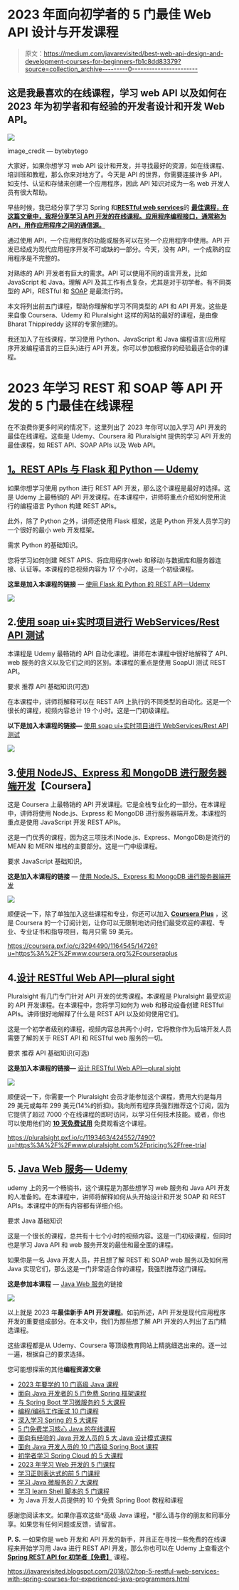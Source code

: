 # 2023 年面向初学者的 5 门最佳 Web API 设计与开发课程

> 原文：<https://medium.com/javarevisited/best-web-api-design-and-development-courses-for-beginners-fb1c8dd83379?source=collection_archive---------0----------------------->

## 这是我最喜欢的在线课程，学习 web API 以及如何在 2023 年为初学者和有经验的开发者设计和开发 Web API。

[![](img/6f68951098895b62247a67e2ceb16867.png)](https://bit.ly/3P3eqMN)

image_credit — bytebytego

大家好，如果你想学习 web API 设计和开发，并寻找最好的资源，如在线课程、培训班和教程，那么你来对地方了。今天是 API 的世界，你需要连接许多 API，如支付、认证和存储来创建一个应用程序，因此 API 知识对成为一名 web 开发人员有很大帮助。

早些时候，我已经分享了学习 Spring 和[**RESTful web services**](/javarevisited/top-5-books-and-courses-to-learn-restful-web-services-in-java-using-spring-mvc-and-spring-boot-79ec4b351d12?source=---------17------------------)的 [**最佳课程，在这篇文章中，我将分享学习 API 开发的在线课程。应用程序编程接口，通常称为 API，用作应用程序之间的通信源。**](/javarevisited/10-best-online-courses-to-learn-spring-framework-in-2020-f7f73599c2fd)

通过使用 API，一个应用程序的功能或服务可以在另一个应用程序中使用。API 开发已经成为现代应用程序开发不可或缺的一部分。今天，没有 API，一个成熟的应用程序是不完整的。

对熟练的 API 开发者有巨大的需求。API 可以使用不同的语言开发，比如 JavaScript 和 Java。理解 API 及其工作有点复杂，尤其是对于初学者。有不同类型的 API，RESTful 和 [SOAP](/javarevisited/10-best-java-web-services-rest-soap-and-api-courses-for-beginners-724a8f51298d) 是最流行的。

本文将列出前五门课程，帮助你理解和学习不同类型的 API 和 API 开发。这些是来自像 Coursera、Udemy 和 Pluralsight 这样的网站的最好的课程，是由像 Bharat Thippireddy 这样的专家创建的。

我还加入了在线课程，学习使用 Python、JavaScript 和 Java 编程语言(应用程序开发编程语言的三巨头)进行 API 开发。你可以参加根据你的经验最适合你的课程。

# 2023 年学习 REST 和 SOAP 等 API 开发的 5 门最佳在线课程

在不浪费你更多时间的情况下，这里列出了 2023 年你可以加入学习 API 开发的最佳在线课程。这些是 Udemy、Coursera 和 Pluralsight 提供的学习 API 开发的最佳课程，如 REST API、SOAP APIs 以及 Web API。

## [1。REST APIs 与 Flask 和 Python — Udemy](https://click.linksynergy.com/deeplink?id=CuIbQrBnhiw&mid=39197&murl=https%3A%2F%2Fwww.udemy.com%2Fcourse%2Frest-api-flask-and-python%2F)

如果你想学习使用 python 进行 REST API 开发，那么这个课程是最好的选择。这是 Udemy 上最畅销的 API 开发课程。在本课程中，讲师将重点介绍如何使用流行的编程语言 Python 构建 REST APIs。

此外，除了 Python 之外，讲师还使用 Flask 框架，这是 Python 开发人员学习的一个很好的最小 web 开发框架。

需求
Python 的基础知识。

您将学习如何创建 REST APIS、将应用程序(web 和移动)与数据库和服务器连接、认证等。本课程的总视频内容为 17 个小时，这是一个初级课程。

**这里是加入本课程的链接** — [使用 Flask 和 Python 的 REST API—Udemy](https://click.linksynergy.com/deeplink?id=CuIbQrBnhiw&mid=39197&murl=https%3A%2F%2Fwww.udemy.com%2Fcourse%2Frest-api-flask-and-python%2F)

![](img/a435d25259958e0998b22754060ba2e9.png)

## 2.[使用 soap ui+实时项目进行 WebServices/Rest API 测试](https://click.linksynergy.com/deeplink?id=CuIbQrBnhiw&mid=39197&murl=https%3A%2F%2Fwww.udemy.com%2Fcourse%2Fwebservices-testing-with-soap-ui%2F)

本课程是 Udemy 最畅销的 API 自动化课程。讲师在本课程中很好地解释了 API、web 服务的含义以及它们之间的区别。本课程的重点是使用 SoapUI 测试 REST API。

要求
推荐 API 基础知识(可选)

在本课程中，讲师将解释可以在 REST API 上执行的不同类型的自动化。这是一个很长的课程，视频内容总计 19 个小时。这是一门初级课程。

**以下是加入本课程的链接—** [使用 soap ui+实时项目进行 WebServices/Rest API 测试](https://click.linksynergy.com/deeplink?id=CuIbQrBnhiw&mid=39197&murl=https%3A%2F%2Fwww.udemy.com%2Fcourse%2Fwebservices-testing-with-soap-ui%2F)

[![](img/fcd810d3c54ae377dc4a7d55c82dbdc4.png)](https://click.linksynergy.com/deeplink?id=CuIbQrBnhiw&mid=39197&murl=https%3A%2F%2Fwww.udemy.com%2Fcourse%2Fwebservices-testing-with-soap-ui%2F)

## 3.[使用 NodeJS、Express 和 MongoDB 进行服务器端开发](https://coursera.pxf.io/c/3294490/1164545/14726?u=https%3A%2F%2Fwww.coursera.org%2Fspecializations%2Ffull-stack-react)【Coursera】

这是 Coursera 上最畅销的 API 开发课程。它是全栈专业化的一部分。在本课程中，讲师将使用 Node.js、Express 和 MongoDB 进行服务器端开发。本课程的重点是使用 JavaScript 开发 REST APIs。

这是一门优秀的课程，因为这三项技术(Node.js、Express、MongoDB)是流行的 MEAN 和 MERN 堆栈的主要部分。这是一门中级课程。

要求
JavaScript 基础知识。

**这是加入本课程的链接** — [使用 NodeJS、Express 和 MongoDB 进行服务器端开发](https://coursera.pxf.io/c/3294490/1164545/14726?u=https%3A%2F%2Fwww.coursera.org%2Fspecializations%2Ffull-stack-react)

[![](img/e1b38051925ac1989d5c17c1da6fd4cf.png)](https://coursera.pxf.io/c/3294490/1164545/14726?u=https%3A%2F%2Fwww.coursera.org%2Fspecializations%2Ffull-stack-react)

顺便说一下，除了单独加入这些课程和专业，你还可以加入 [**Coursera Plus**](https://coursera.pxf.io/c/3294490/1164545/14726?u=https%3A%2F%2Fwww.coursera.org%2Fcourseraplus) ，这是 Coursera 的一个订阅计划，让你可以无限制地访问他们最受欢迎的课程、专业、专业证书和指导项目，每月只需 59 美元。

<https://coursera.pxf.io/c/3294490/1164545/14726?u=https%3A%2F%2Fwww.coursera.org%2Fcourseraplus>  

## 4.[设计 RESTful Web API—plural sight](https://pluralsight.pxf.io/c/1193463/424552/7490?u=https%3A%2F%2Fwww.pluralsight.com%2Fcourses%2Fdesigning-restful-web-apis)

Pluralsight 有几门专门针对 API 开发的优秀课程。本课程是 Pluralsight 最受欢迎的 API 开发课程。在本课程中，您将学习如何为 web 和移动设备创建 RESTful APIs。讲师很好地解释了什么是 REST API 以及如何使用它们。

这是一个初学者级别的课程，视频内容总共两个小时，它将教你作为后端开发人员需要了解的关于 REST API 和 RESTful web 服务的一切。

要求
推荐 API 基础知识(可选)

**这是加入本课程的链接—** [设计 RESTful Web API—plural sight](https://pluralsight.pxf.io/c/1193463/424552/7490?u=https%3A%2F%2Fwww.pluralsight.com%2Fcourses%2Fdesigning-restful-web-apis)

[![](img/cc68178f4f7ff9c65687ecee6c79c183.png)](https://pluralsight.pxf.io/c/1193463/424552/7490?u=https%3A%2F%2Fwww.pluralsight.com%2Fcourses%2Fdesigning-restful-web-apis)

顺便说一下，你需要一个 Pluralsight 会员才能参加这个课程，费用大约是每月 29 美元或每年 299 美元(14%的折扣)。我向所有程序员强烈推荐这个订阅，因为它提供了超过 7000 个在线课程的即时访问，以学习任何技术技能。或者，你也可以使用他们的 [**10 天免费试用**](https://pluralsight.pxf.io/c/1193463/424552/7490?u=https%3A%2F%2Fwww.pluralsight.com%2Fpricing%2Ffree-trial) 免费观看这个课程。

<https://pluralsight.pxf.io/c/1193463/424552/7490?u=https%3A%2F%2Fwww.pluralsight.com%2Fpricing%2Ffree-trial>  

## 5. [Java Web 服务— Udemy](https://click.linksynergy.com/deeplink?id=JVFxdTr9V80&mid=39197&murl=https%3A%2F%2Fwww.udemy.com%2Fcourse%2Fjava-web-services%2F)

udemy 上的另一个畅销书，这个课程是为那些想学习 web 服务和 Java API 开发的人准备的。在本课程中，讲师将解释如何从头开始设计和开发 SOAP 和 REST APIs。本课程中的所有内容都有详细介绍。

要求
Java 基础知识

这是一个很长的课程，总共有十七个小时的视频内容。这是一门初级课程，但同时也是学习 Java API 和 web 服务开发的最佳和最全面的课程。

如果你是一名 Java 开发人员，并且想了解 REST 和 SOAP web 服务以及如何用 Java 实现它们，那么这是一门非常适合你的课程，我强烈推荐这门课程。

**这是参加本课程** — [Java Web 服务](https://click.linksynergy.com/deeplink?id=JVFxdTr9V80&mid=39197&murl=https%3A%2F%2Fwww.udemy.com%2Fcourse%2Fjava-web-services%2F)的链接

[![](img/656c84e1007c722d7ae61bd2b7eca57c.png)](https://click.linksynergy.com/deeplink?id=JVFxdTr9V80&mid=39197&murl=https%3A%2F%2Fwww.udemy.com%2Fcourse%2Fjava-web-services%2F)

以上就是 2023 年**最佳新手 API 开发课程**。如前所述，API 开发是现代应用程序开发的重要组成部分。在本文中，我们为那些想了解 API 开发的人列出了五门精选课程。

这些课程都是从 Udemy、Coursera 等顶级教育网站上精挑细选出来的。逐一过一遍，根据自己的要求选择。

您可能想探索的其他**编程资源文章**

*   [2023 年要学的 10 门高级 Java 课程](https://javarevisited.blogspot.com/2020/04/top-10-advanced-core-java-courses-for-experienced-developers.html)
*   [面向 Java 开发者的 5 门免费 Spring 框架课程](http://www.java67.com/2017/11/top-5-free-core-spring-mvc-courses-learn-online.html)
*   [与 Spring Boot 学习微服务的 5 大课程](https://javarevisited.blogspot.com/2018/02/top-5-spring-microservices-courses-with-spring-boot-and-spring-cloud.html#axzz6JJFPbsyP)
*   [编程/编码工作面试 10 门课程](http://javarevisited.blogspot.sg/2018/02/10-courses-to-prepare-for-programming-job-interviews.html)
*   [深入学习 Spring 的 5 大课程](https://javarevisited.blogspot.com/2018/06/top-6-spring-framework-online-courses-Java-programmers.html)
*   [5 门免费学习核心 Java 的在线课程](http://javarevisited.blogspot.sg/2017/11/top-5-free-java-courses-for-beginners.html#axzz4zuIICRs9)
*   [面向有经验的 Java 开发人员的 5 大 Java 设计模式课程](http://javarevisited.blogspot.sg/2018/02/top-5-java-design-pattern-courses-for-developers.html)
*   [面向 Java 开发人员的 10 门高级 Spring Boot 课程](/javarevisited/10-advanced-spring-boot-courses-for-experienced-java-developers-5e57606816bd)
*   [初学者学习 Spring Cloud 的 5 大课程](https://javarevisited.blogspot.com/2018/04/top-5-spring-cloud-courses-for-java.html)
*   [2023 年学习 Web 开发的 5 门课程](http://javarevisited.blogspot.sg/2018/02/top-5-online-courses-to-learn-web-development.html#axzz57wed1PWd)
*   [学习正则表达式的前 5 门课程](https://javarevisited.blogspot.com/2020/04/top-5-courses-to-learn-regular-expression-regex.html)
*   [学习 Java 微服务的 7 大课程](/javarevisited/top-5-courses-to-learn-microservices-in-java-and-spring-framework-e9fed1ba804d)
*   [学习 learn Shell 脚本的 5 门课程](http://javarevisited.blogspot.sg/2018/02/5-courses-to-learn-shell-scripting-in-linux.html)
*   为 Java 开发人员提供的 10 个免费 Spring Boot 教程和课程

感谢您阅读本文。如果你喜欢这些*高级 Java 课程，*那么请与你的朋友和同事分享。如果您有任何问题或反馈，请留言。

**P. S.** —如果你是 web 开发和 API 开发的新手，并且正在寻找一些免费的在线课程来开始学习用 Java 进行 REST API 开发，那么你也可以在 Udemy 上查看这个 [**Spring REST API for 初学者【免费】**](https://click.linksynergy.com/deeplink?id=CuIbQrBnhiw&mid=39197&murl=https%3A%2F%2Fwww.udemy.com%2Fcourse%2Fspring-rest-api-for-beginners%2F) 课程。

<https://javarevisited.blogspot.com/2018/02/top-5-restful-web-services-with-spring-courses-for-experienced-java-programmers.html> 